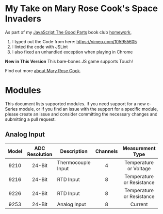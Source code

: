 My Take on Mary Rose Cook's Space Invaders
=================

As part of my [JavaScript The Good Parts](https://www.amazon.com/JavaScript-Good-Parts-Douglas-Crockford/dp/0596517742) book club [homework](https://nitalk.jiveon.com/docs/DOC-488887),

1. I typed out the Code from here: https://vimeo.com/105955605
2. I linted the code with JSLint
3. I also fixed an unhandled exception when playing in Chrome

**New in This Version** This bare-bones JS game supports Touch!


Find out more [about Mary Rose Cook](https://maryrosecook.com/).



# Modules

This document lists supported modules. If you need support for a new c-Series module, or if you find an issue with the support for a specific module, please create an issue and consider committing the necessary changes and submitting a pull request. 

## Analog Input
| Model | ADC Resolution | Description | Channels | Measurement Type | Units |
|:---:|:---:|---|:---:|:---:|:---:|
| 9210 | 24-Bit | Thermocouple Input | 4 | Temperature or Voltage | Custom |
| 9216 | 24-Bit | RTD Input | 8 | Temperature or Resistance | Custom |
| 9226 | 24-Bit | RTD Input | 8 | Temperature or Resistance | Custom |
| 9253 | 24-Bit | Analog Input | 8 | Current | A |
